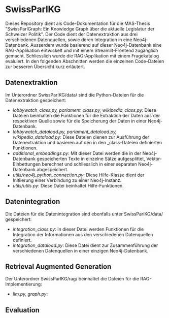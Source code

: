 # SwissParlKG

Dieses Repository dient als Code-Dokumentation für die MAS-Thesis "SwissParlGraph: Ein Knowledge Graph über die aktuelle Legislatur der Schweizer Politik". Der Code dient der Datenextraktion aus drei verschiedenen Datenquellen, sowie deren Integration in eine Neo4j-Datenbank. Ausserdem wurde basierend auf dieser Neo4j-Datenbank eine RAG-Applikation entwickelt und mit einem Streamlit-Frontend zugänglich gemacht. Schliesslich wurde die RAG-Applikation mit einem Fragekatalog evaluiert. In den folgenden Abschnitten werden die einzelnen Code-Dateien zur besseren Übersicht kurz erläutert.

## Datenextraktion
Im Unterordner SwissParlKG/data/ sind die Python-Dateien für die Datenextraktion gespeichert:

* *lobbywatch_class.py, parlament_class.py, wikipedia_class.py*: Diese Dateien beinhalten die Funktionen für die Extraktion der Daten aus der respektiven Quelle sowie für die Speicherung der Daten in einer Neo4j-Datenbank.
* *lobbywatch_dataload.py, parlament_dataload.py, wikipedia_dataload.py*: Diese Dateien dienen zur Ausführung der Datenextraktion und basieren auf den in den _class-Dateien definierten Funktionen.
* *additional_embeddings.py*: Mit dieser Datei werden die in der Neo4j-Datenbank gespeicherten Texte in einzelne Sätze aufgesplittet, Vektor-Einbettungen berechnet und schliesslich in einer separaten Neo4j-Datenbank abgespeichert.
* *utils/neo4j_python_connection.py*: Diese Hilfe-Klasse dient der Initiierung einer Verbindung zu einer Neo4j-Instanz.
* *utils/utils.py*: Diese Datei beinhaltet Hilfe-Funktionen.

## Datenintegration
Die Dateien für die Datenintegration sind ebenfalls unter SwissParlKG/data/ gespeichert:
* *integration_class.py*: In dieser Datei werden Funktionen für die Integration der Informationen aus den verschiedenen Datenquellen definiert.
* *integration_dataload.py*: Diese Datei dient zur Zusammenführung der verschiedenen Datenquellen in einer einzigen Neo4j-Datenbank.

## Retrieval Augmented Generation
Der Unterordner SwissParlKG/rag/ beinhaltet die Dateien für die RAG-Implementierung:
* *llm.py, graph.py*: 

## Evaluation
